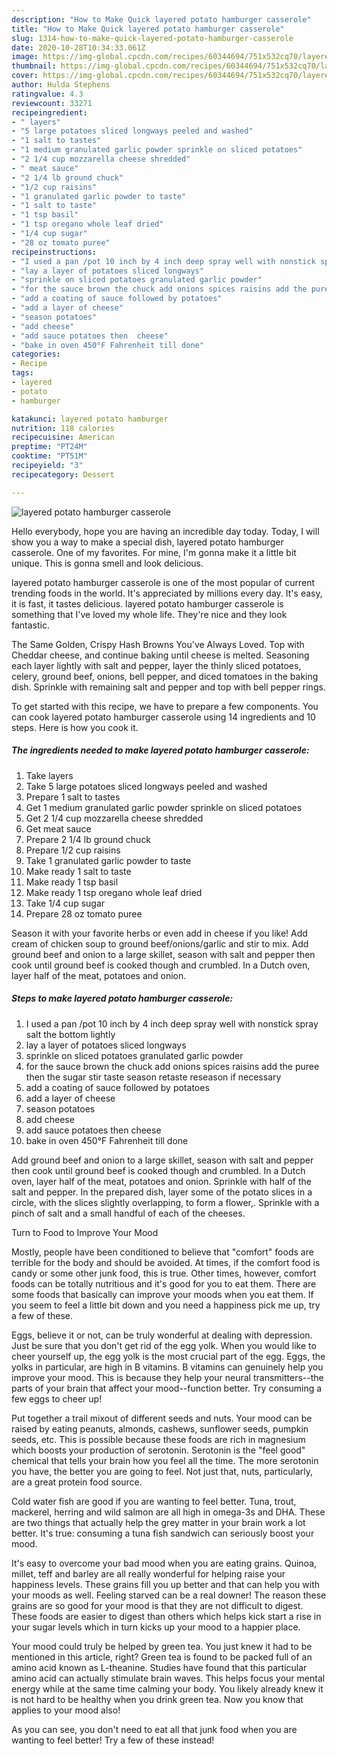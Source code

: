 ```yaml
---
description: "How to Make Quick layered potato hamburger casserole"
title: "How to Make Quick layered potato hamburger casserole"
slug: 1314-how-to-make-quick-layered-potato-hamburger-casserole
date: 2020-10-28T10:34:33.061Z
image: https://img-global.cpcdn.com/recipes/60344694/751x532cq70/layered-potato-hamburger-casserole-recipe-main-photo.jpg
thumbnail: https://img-global.cpcdn.com/recipes/60344694/751x532cq70/layered-potato-hamburger-casserole-recipe-main-photo.jpg
cover: https://img-global.cpcdn.com/recipes/60344694/751x532cq70/layered-potato-hamburger-casserole-recipe-main-photo.jpg
author: Hulda Stephens
ratingvalue: 4.3
reviewcount: 33271
recipeingredient:
- " layers"
- "5 large potatoes sliced longways peeled and washed"
- "1 salt to tastes"
- "1 medium granulated garlic powder sprinkle on sliced potatoes"
- "2 1/4 cup mozzarella cheese shredded"
- " meat sauce"
- "2 1/4 lb ground chuck"
- "1/2 cup raisins"
- "1 granulated garlic powder to taste"
- "1 salt to taste"
- "1 tsp basil"
- "1 tsp oregano whole leaf dried"
- "1/4 cup sugar"
- "28 oz tomato puree"
recipeinstructions:
- "I used a pan /pot 10 inch by 4 inch deep spray well with nonstick spray salt the bottom lightly"
- "lay a layer of potatoes sliced longways"
- "sprinkle on sliced potatoes granulated garlic powder"
- "for the sauce brown the chuck add onions spices raisins add the puree  then the sugar stir taste season retaste reseason if necessary"
- "add a coating of sauce followed by potatoes"
- "add a layer of cheese"
- "season potatoes"
- "add cheese"
- "add sauce potatoes then  cheese"
- "bake in oven 450°F Fahrenheit till done"
categories:
- Recipe
tags:
- layered
- potato
- hamburger

katakunci: layered potato hamburger 
nutrition: 118 calories
recipecuisine: American
preptime: "PT24M"
cooktime: "PT51M"
recipeyield: "3"
recipecategory: Dessert

---
```



![layered potato hamburger casserole](https://img-global.cpcdn.com/recipes/60344694/751x532cq70/layered-potato-hamburger-casserole-recipe-main-photo.jpg)

Hello everybody, hope you are having an incredible day today. Today, I will show you a way to make a special dish, layered potato hamburger casserole. One of my favorites. For mine, I'm gonna make it a little bit unique. This is gonna smell and look delicious.

layered potato hamburger casserole is one of the most popular of current trending foods in the world. It's appreciated by millions every day. It's easy, it is fast, it tastes delicious. layered potato hamburger casserole is something that I've loved my whole life. They're nice and they look fantastic.

The Same Golden, Crispy Hash Browns You&#39;ve Always Loved. Top with Cheddar cheese, and continue baking until cheese is melted. Seasoning each layer lightly with salt and pepper, layer the thinly sliced potatoes, celery, ground beef, onions, bell pepper, and diced tomatoes in the baking dish. Sprinkle with remaining salt and pepper and top with bell pepper rings.


To get started with this recipe, we have to prepare a few components. You can cook layered potato hamburger casserole using 14 ingredients and 10 steps. Here is how you cook it.

<!--inarticleads1-->

##### The ingredients needed to make layered potato hamburger casserole:

1. Take  layers
1. Take 5 large potatoes sliced longways peeled and washed
1. Prepare 1 salt to tastes
1. Get 1 medium granulated garlic powder sprinkle on sliced potatoes
1. Get 2 1/4 cup mozzarella cheese shredded
1. Get  meat sauce
1. Prepare 2 1/4 lb ground chuck
1. Prepare 1/2 cup raisins
1. Take 1 granulated garlic powder to taste
1. Make ready 1 salt to taste
1. Make ready 1 tsp basil
1. Make ready 1 tsp oregano whole leaf dried
1. Take 1/4 cup sugar
1. Prepare 28 oz tomato puree


Season it with your favorite herbs or even add in cheese if you like! Add cream of chicken soup to ground beef/onions/garlic and stir to mix. Add ground beef and onion to a large skillet, season with salt and pepper then cook until ground beef is cooked though and crumbled. In a Dutch oven, layer half of the meat, potatoes and onion. 

<!--inarticleads2-->

##### Steps to make layered potato hamburger casserole:

1. I used a pan /pot 10 inch by 4 inch deep spray well with nonstick spray salt the bottom lightly
1. lay a layer of potatoes sliced longways
1. sprinkle on sliced potatoes granulated garlic powder
1. for the sauce brown the chuck add onions spices raisins add the puree  then the sugar stir taste season retaste reseason if necessary
1. add a coating of sauce followed by potatoes
1. add a layer of cheese
1. season potatoes
1. add cheese
1. add sauce potatoes then  cheese
1. bake in oven 450°F Fahrenheit till done


Add ground beef and onion to a large skillet, season with salt and pepper then cook until ground beef is cooked though and crumbled. In a Dutch oven, layer half of the meat, potatoes and onion. Sprinkle with half of the salt and pepper. In the prepared dish, layer some of the potato slices in a circle, with the slices slightly overlapping, to form a flower,. Sprinkle with a pinch of salt and a small handful of each of the cheeses. 

Turn to Food to Improve Your Mood


Mostly, people have been conditioned to believe that "comfort" foods are terrible for the body and should be avoided. At times, if the comfort food is candy or some other junk food, this is true. Other times, however, comfort foods can be totally nutritious and it's good for you to eat them. There are some foods that basically can improve your moods when you eat them. If you seem to feel a little bit down and you need a happiness pick me up, try a few of these.

Eggs, believe it or not, can be truly wonderful at dealing with depression. Just be sure that you don't get rid of the egg yolk. When you would like to cheer yourself up, the egg yolk is the most crucial part of the egg. Eggs, the yolks in particular, are high in B vitamins. B vitamins can genuinely help you improve your mood. This is because they help your neural transmitters--the parts of your brain that affect your mood--function better. Try consuming a few eggs to cheer up!

Put together a trail mixout of different seeds and nuts. Your mood can be raised by eating peanuts, almonds, cashews, sunflower seeds, pumpkin seeds, etc. This is possible because these foods are rich in magnesium which boosts your production of serotonin. Serotonin is the "feel good" chemical that tells your brain how you feel all the time. The more serotonin you have, the better you are going to feel. Not just that, nuts, particularly, are a great protein food source.

Cold water fish are good if you are wanting to feel better. Tuna, trout, mackerel, herring and wild salmon are all high in omega-3s and DHA. These are two things that actually help the grey matter in your brain work a lot better. It's true: consuming a tuna fish sandwich can seriously boost your mood. 

It's easy to overcome your bad mood when you are eating grains. Quinoa, millet, teff and barley are all really wonderful for helping raise your happiness levels. These grains fill you up better and that can help you with your moods as well. Feeling starved can be a real downer! The reason these grains are so good for your mood is that they are not difficult to digest. These foods are easier to digest than others which helps kick start a rise in your sugar levels which in turn kicks up your mood to a happier place.

Your mood could truly be helped by green tea. You just knew it had to be mentioned in this article, right? Green tea is found to be packed full of an amino acid known as L-theanine. Studies have found that this particular amino acid can actually stimulate brain waves. This helps focus your mental energy while at the same time calming your body. You likely already knew it is not hard to be healthy when you drink green tea. Now you know that applies to your mood also!

As you can see, you don't need to eat all that junk food when you are wanting to feel better! Try a few of these instead!

